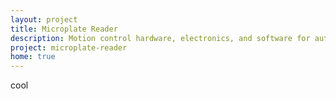 ```yaml
---
layout: project
title: Microplate Reader
description: Motion control hardware, electronics, and software for automated microscopic photography of 96 well plates
project: microplate-reader
home: true
---
```


cool